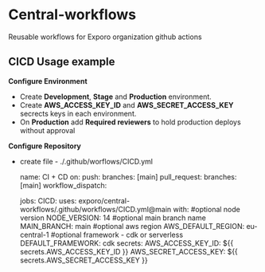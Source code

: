 # Central-workflows

Reusable workflows for Exporo organization github actions

## CICD Usage example

**Configure Environment**

- Create **Development**, **Stage** and **Production** environment.
- Create **AWS_ACCESS_KEY_ID** and **AWS_SECRET_ACCESS_KEY** secrects keys in each environment.
- On **Production** add **Required reviewers** to hold production deploys without approval

**Configure Repository**

- create file - ./.github/worflows/CICD.yml


    name: CI + CD
    on:
      push:
        branches: [main]
      pull_request:
        branches: [main]
      workflow_dispatch:

    jobs:
      CICD:
        uses: exporo/central-workflows/.github/workflows/CICD.yml@main
        with:
        #optional node version
        NODE_VERSION: 14
        #optional main branch name
        MAIN_BRANCH: main
        #optional aws region
        AWS_DEFAULT_REGION: eu-central-1
        #optional framework - cdk or serverless
        DEFAULT_FRAMEWORK: cdk
        secrets:
          AWS_ACCESS_KEY_ID: ${{ secrets.AWS_ACCESS_KEY_ID }}
          AWS_SECRET_ACCESS_KEY: ${{ secrets.AWS_SECRET_ACCESS_KEY }}
